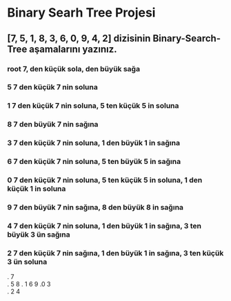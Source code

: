 # Binary Searh Tree Projesi
## [7, 5, 1, 8, 3, 6, 0, 9, 4, 2] dizisinin Binary-Search-Tree aşamalarını yazınız.
### root 7, den küçük sola, den büyük sağa
### 5 7 den küçük 7 nin soluna
### 1 7 den küçük 7 nin soluna, 5 ten küçük 5 in soluna 
### 8 7 den büyük 7 nin sağına 
### 3 7 den küçük 7 nin soluna, 1 den büyük 1 in sağına
### 6 7 den küçük 7 nin soluna, 5 ten büyük 5 in sağına
### 0 7 den küçük 7 nin soluna, 5 ten küçük 5 in soluna, 1 den küçük 1 in soluna
### 9 7 den büyük 7 nin sağına, 8 den büyük 8 in sağına
### 4 7 den küçük 7 nin soluna, 1 den büyük 1 in sağına, 3 ten büyük 3 ün sağına
### 2 7 den küçük 7 nin sağına, 1 den büyük 1 in sağına, 3 ten küçük 3 ün soluna 
.                    7                  
.         5                     8
.   1           6                     9
.0      3           
.     2   4